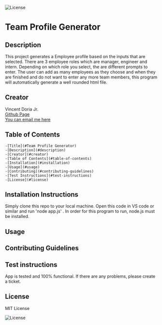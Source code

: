 

  ![License](https://img.shields.io/badge/License-MIT_License-red)
    
  # Team Profile Generator

  ## Description

  This project generates a Employee profile based on the inputs that are selected.  There are 3 employee roles which are manager, engineer and intern.  Depending on which role you select, the are different prompts to enter.  The user can add as many employees as they choose and when they are finished and do not want to enter any more team members, this program will automatically generate a well rounded html file.

  ## Creator

  Vincent Doria Jr. <br>
  <a href='https://github.com/Cenzo-cmd' target='_blank'> Github Page</a><br>
  <a href="vrdphone@gmail.com">You can email me here</a>

  
  ## Table of Contents

    -[Title](#Team Profile Generator)
    -[Description](#description)
    -[Creator](#creator)
    -[Table of Contents](#table-of-contents)
    -[Installation](#installation)
    -[Usage](#usage)
    -[Contributing](#contributing-guidelines)
    -[Test Instructions](#test-instructions)
    -[License](#license)

  ## Installation Instructions

  Simply clone this repo to your local machine.  Open this code in VS code or similar and run 'node app.js' .  In order for this program to run, node.js must be installed.

  ## Usage

  

  ## Contributing Guidelines

  

  ## Test instructions

  App is tested and 100% functional.  If there are any problems, please create a ticket.

  ## License
   
  MIT License

  ![License](https://img.shields.io/badge/License-MIT_License-red)
